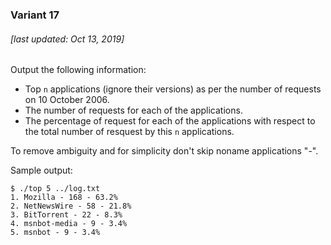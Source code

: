 ### Variant 17

###### [last updated: Oct 13, 2019]

Output the following information:

* Top `n` applications (ignore their versions) as per the number of requests on 10 October 2006.
* The number of requests for each of the applications.
* The percentage of request for each of the applications with respect to the total number of resquest by this `n` applications.

To remove ambiguity and for simplicity don't skip noname applications "-".

Sample output:

```
$ ./top 5 ../log.txt
1. Mozilla - 168 - 63.2%
2. NetNewsWire - 58 - 21.8%
3. BitTorrent - 22 - 8.3%
4. msnbot-media - 9 - 3.4%
5. msnbot - 9 - 3.4%
```
